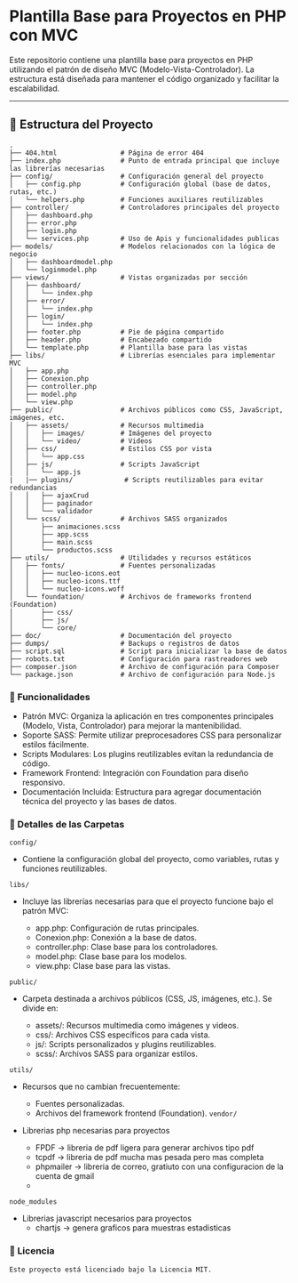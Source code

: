 # Plantilla Base para Proyectos en PHP con MVC

Este repositorio contiene una plantilla base para proyectos en PHP utilizando el patrón de diseño MVC (Modelo-Vista-Controlador). La estructura está diseñada para mantener el código organizado y facilitar la escalabilidad.

---

## 📂 Estructura del Proyecto

```plaintext
.
├── 404.html                # Página de error 404
├── index.php               # Punto de entrada principal que incluye las librerías necesarias
├── config/                 # Configuración general del proyecto
│   ├── config.php          # Configuración global (base de datos, rutas, etc.)
│   └── helpers.php         # Funciones auxiliares reutilizables
├── controller/             # Controladores principales del proyecto
│   ├── dashboard.php
│   ├── error.php
│   ├── login.php
│   └── services.php        # Uso de Apis y funcionalidades publicas
├── models/                 # Modelos relacionados con la lógica de negocio
│   ├── dashboardmodel.php
│   └── loginmodel.php
├── views/                  # Vistas organizadas por sección
│   ├── dashboard/
│   │   └── index.php
│   ├── error/
│   │   └── index.php
│   ├── login/
│   │   └── index.php
│   ├── footer.php          # Pie de página compartido
│   ├── header.php          # Encabezado compartido
│   └── template.php        # Plantilla base para las vistas
├── libs/                   # Librerías esenciales para implementar MVC
│   ├── app.php
│   ├── Conexion.php
│   ├── controller.php
│   ├── model.php
│   └── view.php
├── public/                 # Archivos públicos como CSS, JavaScript, imágenes, etc.
│   ├── assets/             # Recursos multimedia
│   │   ├── images/         # Imágenes del proyecto
│   │   └── video/          # Videos
│   ├── css/                # Estilos CSS por vista
│   │   └── app.css
│   ├── js/                 # Scripts JavaScript
│   │   └── app.js
|   |── plugins/             # Scripts reutilizables para evitar redundancias
│   │   ├── ajaxCrud
│   │   ├── paginador
│   │   └── validador
│   └── scss/               # Archivos SASS organizados
│       ├── animaciones.scss
│       ├── app.scss
│       ├── main.scss
│       └── productos.scss
├── utils/                  # Utilidades y recursos estáticos
│   ├── fonts/              # Fuentes personalizadas
│   │   ├── nucleo-icons.eot
│   │   ├── nucleo-icons.ttf
│   │   └── nucleo-icons.woff
│   └── foundation/         # Archivos de frameworks frontend (Foundation)
│       ├── css/
│       ├── js/
│       └── core/
├── doc/                    # Documentación del proyecto
├── dumps/                  # Backups o registros de datos
├── script.sql              # Script para inicializar la base de datos
├── robots.txt              # Configuración para rastreadores web
├── composer.json           # Archivo de configuración para Composer
└── package.json            # Archivo de configuración para Node.js
```

### 🚀 Funcionalidades

- Patrón MVC: Organiza la aplicación en tres componentes principales (Modelo, Vista, Controlador) para mejorar la mantenibilidad.
- Soporte SASS: Permite utilizar preprocesadores CSS para personalizar estilos fácilmente.
- Scripts Modulares: Los plugins reutilizables evitan la redundancia de código.
- Framework Frontend: Integración con Foundation para diseño responsivo.
- Documentación Incluida: Estructura para agregar documentación técnica del proyecto y las bases de datos.

### 📁 Detalles de las Carpetas

`config/`

- Contiene la configuración global del proyecto, como variables, rutas y funciones reutilizables.

`libs/`

- Incluye las librerías necesarias para que el proyecto funcione bajo el patrón MVC:

    - app.php: Configuración de rutas principales.
    - Conexion.php: Conexión a la base de datos.
    - controller.php: Clase base para los controladores.
    - model.php: Clase base para los modelos.
    - view.php: Clase base para las vistas.

`public/`

- Carpeta destinada a archivos públicos (CSS, JS, imágenes, etc.). Se divide en:

    - assets/: Recursos multimedia como imágenes y videos.
    - css/: Archivos CSS específicos para cada vista.
    - js/: Scripts personalizados y plugins reutilizables.
    - scss/: Archivos SASS para organizar estilos.

`utils/`

- Recursos que no cambian frecuentemente:

    - Fuentes personalizadas.
    - Archivos del framework frontend (Foundation).
`vendor/`
- Librerias php necesarias para proyectos
    - FPDF -> libreria de pdf ligera para generar archivos tipo pdf
    - tcpdf -> libreria de pdf mucha mas pesada pero mas completa
    - phpmailer -> libreria de correo, gratiuto con una configuracion de la cuenta de gmail
    - 
`node_modules` 
- Librerias javascript necesarios para proyectos
    - chartjs -> genera graficos para muestras estadisticas

### 📜 Licencia

 `Este proyecto está licenciado bajo la Licencia MIT.`